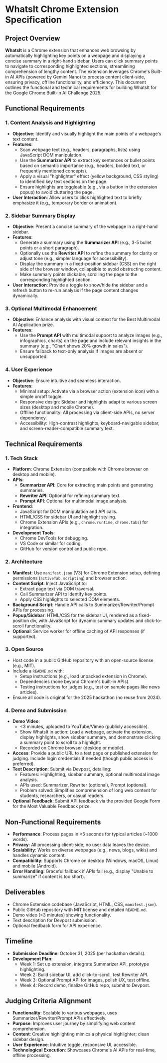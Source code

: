 # WhatsIt Chrome Extension Specification

## Project Overview
**WhatsIt** is a Chrome extension that enhances web browsing by automatically highlighting key points on a webpage and displaying a concise summary in a right-hand sidebar. Users can click summary points to navigate to corresponding highlighted sections, streamlining comprehension of lengthy content. The extension leverages Chrome's Built-in AI APIs (powered by Gemini Nano) to process content client-side, ensuring privacy, offline functionality, and efficiency. This document outlines the functional and technical requirements for building WhatsIt for the Google Chrome Built-in AI Challenge 2025.

## Functional Requirements

### 1. Content Analysis and Highlighting
- **Objective**: Identify and visually highlight the main points of a webpage's text content.
- **Features**:
  - Scan webpage text (e.g., headers, paragraphs, lists) using JavaScript DOM manipulation.
  - Use the **Summarizer API** to extract key sentences or bullet points based on semantic importance (e.g., headers, bolded text, or frequently mentioned concepts).
  - Apply a visual "highlighter" effect (yellow background, CSS styling) to identified key text sections on the page.
  - Ensure highlights are toggleable (e.g., via a button in the extension popup) to avoid cluttering the page.
- **User Interaction**: Allow users to click highlighted text to briefly emphasize it (e.g., temporary border or animation).

### 2. Sidebar Summary Display
- **Objective**: Present a concise summary of the webpage in a right-hand sidebar.
- **Features**:
  - Generate a summary using the **Summarizer API** (e.g., 3-5 bullet points or a short paragraph).
  - Optionally use the **Rewriter API** to refine the summary for clarity or adjust tone (e.g., simpler language for accessibility).
  - Display the summary in a fixed-position sidebar (CSS) on the right side of the browser window, collapsible to avoid obstructing content.
  - Make summary points clickable, scrolling the page to the corresponding highlighted section.
- **User Interaction**: Provide a toggle to show/hide the sidebar and a refresh button to re-run analysis if the page content changes dynamically.

### 3. Optional Multimodal Enhancement
- **Objective**: Enhance analysis with visual context for the Best Multimodal AI Application prize.
- **Features**:
  - Use the **Prompt API** with multimodal support to analyze images (e.g., infographics, charts) on the page and include relevant insights in the summary (e.g., "Chart shows 20% growth in sales").
  - Ensure fallback to text-only analysis if images are absent or unsupported.

### 4. User Experience
- **Objective**: Ensure intuitive and seamless interaction.
- **Features**:
  - Minimal setup: Activate via a browser action (extension icon) with a simple on/off toggle.
  - Responsive design: Sidebar and highlights adapt to various screen sizes (desktop and mobile Chrome).
  - Offline functionality: All processing via client-side APIs, no server dependency.
  - Accessibility: High-contrast highlights, keyboard-navigable sidebar, and screen-reader-compatible summary text.

## Technical Requirements

### 1. Tech Stack
- **Platform**: Chrome Extension (compatible with Chrome browser on desktop and mobile).
- **APIs**:
  - **Summarizer API**: Core for extracting main points and generating summaries.
  - **Rewriter API**: Optional for refining summary text.
  - **Prompt API**: Optional for multimodal image analysis.
- **Frontend**:
  - JavaScript for DOM manipulation and API calls.
  - HTML/CSS for sidebar UI and highlight styling.
  - Chrome Extension APIs (e.g., `chrome.runtime`, `chrome.tabs`) for integration.
- **Development Tools**:
  - Chrome DevTools for debugging.
  - VS Code or similar for coding.
  - GitHub for version control and public repo.

### 2. Architecture
- **Manifest**: Use `manifest.json` (V3) for Chrome Extension setup, defining permissions (`activeTab`, `scripting`) and browser action.
- **Content Script**: Inject JavaScript to:
  - Extract page text via DOM traversal.
  - Call Summarizer API to identify key points.
  - Apply CSS highlights to selected DOM elements.
- **Background Script**: Handle API calls to Summarizer/Rewriter/Prompt APIs for processing.
- **Popup/Sidebar**: HTML/CSS for the sidebar UI, rendered as a fixed-position div, with JavaScript for dynamic summary updates and click-to-scroll functionality.
- **Optional**: Service worker for offline caching of API responses (if supported).

### 3. Open Source
- Host code in a public GitHub repository with an open-source license (e.g., MIT).
- Include a `README.md` with:
  - Setup instructions (e.g., load unpacked extension in Chrome).
  - Dependencies (none beyond Chrome's built-in APIs).
  - Testing instructions for judges (e.g., test on sample pages like news articles).
- Ensure all code is original for the 2025 hackathon (no reuse from 2024).

### 4. Demo and Submission
- **Demo Video**:
  - <3 minutes, uploaded to YouTube/Vimeo (publicly accessible).
  - Show WhatsIt in action: Load a webpage, activate the extension, display highlights, show sidebar summary, and demonstrate clicking a summary point to scroll to a highlight.
  - Recorded on Chrome browser (desktop or mobile).
- **Access**: Provide a public URL to a test page or published extension for judging. Include login credentials if needed (though public access is preferred).
- **Text Description**: Submit via Devpost, detailing:
  - Features: Highlighting, sidebar summary, optional multimodal image analysis.
  - APIs used: Summarizer, Rewriter (optional), Prompt (optional).
  - Problem solved: Simplifies comprehension of long web content for students, researchers, or casual readers.
- **Optional Feedback**: Submit API feedback via the provided Google Form for the Most Valuable Feedback prize.

## Non-Functional Requirements
- **Performance**: Process pages in <5 seconds for typical articles (~1000 words).
- **Privacy**: All processing client-side; no user data leaves the device.
- **Scalability**: Works on diverse webpages (e.g., news, blogs, wikis) and handles dynamic content.
- **Compatibility**: Supports Chrome on desktop (Windows, macOS, Linux) and mobile (Android).
- **Error Handling**: Graceful fallback if APIs fail (e.g., display "Unable to summarize" if content is too short).

## Deliverables
- Chrome Extension codebase (JavaScript, HTML, CSS, `manifest.json`).
- Public GitHub repository with MIT license and detailed `README.md`.
- Demo video (<3 minutes) showing functionality.
- Text description for Devpost submission.
- Optional feedback form for API experience.

## Timeline
- **Submission Deadline**: October 31, 2025 (per hackathon details).
- **Development Plan**:
  - Week 1: Set up extension, integrate Summarizer API, prototype highlighting.
  - Week 2: Build sidebar UI, add click-to-scroll, test Rewriter API.
  - Week 3: Optional Prompt API for images, polish UX, test offline.
  - Week 4: Record demo, finalize GitHub repo, submit to Devpost.

## Judging Criteria Alignment
- **Functionality**: Scalable to various webpages, uses Summarizer/Rewriter/Prompt APIs effectively.
- **Purpose**: Improves user journey by simplifying web content comprehension.
- **Content**: Creative highlighting mimics a physical highlighter; clean sidebar design.
- **User Experience**: Intuitive toggle, responsive UI, accessible.
- **Technological Execution**: Showcases Chrome's AI APIs for real-time, offline processing.